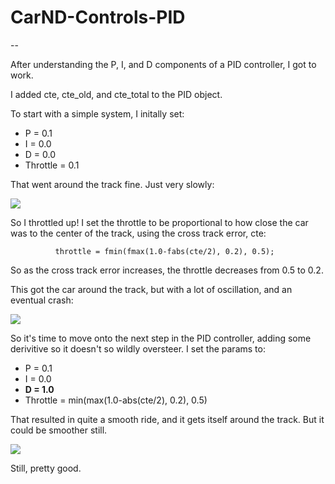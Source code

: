 # CarND-Controls-PID

--

After understanding the P, I, and D components of a PID controller, I got to work. 

I added cte, cte_old, and cte_total to the PID object.

To start with a simple system, I initally set:

 - P = 0.1
 - I = 0.0
 - D = 0.0
 - Throttle = 0.1

That went around the track fine. Just very slowly:

![](v1.gif)

So I throttled up! I set the throttle to be proportional to how close the car was to the center of the track, using the cross track error, cte:

```
          throttle = fmin(fmax(1.0-fabs(cte/2), 0.2), 0.5);
```
So as the cross track error increases, the throttle decreases from 0.5 to 0.2.

This got the car around the track, but with a lot of oscillation, and an eventual crash:

![](v2.gif)

So it's time to move onto the next step in the PID controller, adding some derivitive so it doesn't so wildly oversteer. I set the params to:

 - P = 0.1
 - I = 0.0
 - **D = 1.0**
 - Throttle = min(max(1.0-abs(cte/2), 0.2), 0.5)

That resulted in quite a smooth ride, and it gets itself around the track. But it could be smoother still.

![](v3.gif)

Still, pretty good.
